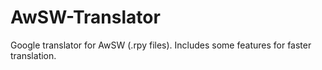 # AwSW-Translator
Google translator for AwSW (.rpy files). Includes some features for faster translation. 
